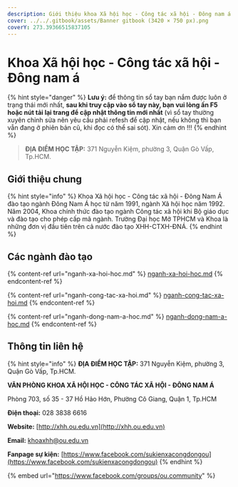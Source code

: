 ```yaml
---
description: Giới thiệu khoa Xã hội học - Công tác xã hội - Đông nam á
cover: ../../.gitbook/assets/Banner gitbook (3420 × 750 px).png
coverY: 273.39366515837105
---
```


# Khoa Xã hội học - Công tác xã hội - Đông nam á

{% hint style="danger" %}
**Lưu ý:** để thông tin sổ tay bạn nắm được luôn ở trạng thái mới nhất, **sau khi truy cập vào sổ tay này, bạn vui lòng ấn F5 hoặc nút tải lại trang để cập nhật thông tin mới nhất** (vì sổ tay thường xuyên chỉnh sửa nên yêu cầu phải refesh để cập nhật, nếu không thì bạn vẫn đang ở phiên bản cũ, khi đọc có thể sai sót). Xin cảm ơn !!!
{% endhint %}

> **ĐỊA ĐIỂM HỌC TẬP:** 371 Nguyễn Kiệm, phường 3, Quận Gò Vấp, Tp.HCM.

## **Giới thiệu chung**

{% hint style="info" %}
Khoa Xã hội học - Công tác xã hội - Đông Nam Á đào tạo ngành Đông Nam Á học từ năm 1991, ngành Xã hội học năm 1992. Năm 2004, Khoa chính thức đào tạo ngành Công tác xã hội khi Bộ giáo dục và đào tạo cho phép cấp mã ngành. Trường Đại học Mở TPHCM và Khoa là những đơn vị đầu tiên trên cả nước đào tạo XHH-CTXH-ĐNÁ.
{% endhint %}

## Các ngành đào tạo

{% content-ref url="nganh-xa-hoi-hoc.md" %}
[nganh-xa-hoi-hoc.md](nganh-xa-hoi-hoc.md)
{% endcontent-ref %}

{% content-ref url="nganh-cong-tac-xa-hoi.md" %}
[nganh-cong-tac-xa-hoi.md](nganh-cong-tac-xa-hoi.md)
{% endcontent-ref %}

{% content-ref url="nganh-dong-nam-a-hoc.md" %}
[nganh-dong-nam-a-hoc.md](nganh-dong-nam-a-hoc.md)
{% endcontent-ref %}

## Thông tin liên hệ

{% hint style="info" %}
**ĐỊA ĐIỂM HỌC TẬP:** 371 Nguyễn Kiệm, phường 3, Quận Gò Vấp, Tp.HCM.

**VĂN PHÒNG KHOA XÃ HỘI HỌC - CÔNG TÁC XÃ HỘI - ĐÔNG NAM Á**

Phòng 703, số 35 - 37 Hồ Hảo Hớn, Phường Cô Giang, Quận 1, Tp.HCM

**Điện thoại:** 028 3838 6616

**Website:** [http://xhh.ou.edu.vn](http://xhh.ou.edu.vn)

**Email:** [khoaxhh@ou.edu.vn](mailto:khoaxhh@ou.edu.vn)

**Fanpage sự kiện:** [https://www.facebook.com/sukienxacongdongou](https://www.facebook.com/sukienxacongdongou)
{% endhint %}

{% embed url="https://www.facebook.com/groups/ou.community" %}
